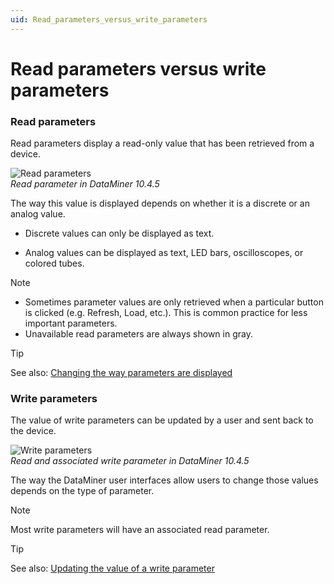 ```yaml
---
uid: Read_parameters_versus_write_parameters
---
```


# Read parameters versus write parameters

### Read parameters

Read parameters display a read-only value that has been retrieved from a device.

![Read parameters](~/user-guide/images/Read_Parameters.png)<br>*Read parameter in DataMiner 10.4.5*

The way this value is displayed depends on whether it is a discrete or an analog value.

- Discrete values can only be displayed as text.

- Analog values can be displayed as text, LED bars, oscilloscopes, or colored tubes.

> [!NOTE]
>
> - Sometimes parameter values are only retrieved when a particular button is clicked (e.g. Refresh, Load, etc.). This is common practice for less important parameters.
> - Unavailable read parameters are always shown in gray.

> [!TIP]
> See also: [Changing the way parameters are displayed](xref:Changing_the_way_parameters_are_displayed)

### Write parameters

The value of write parameters can be updated by a user and sent back to the device.

![Write parameters](~/user-guide/images/Write_Parameter.png)<br>*Read and associated write parameter in DataMiner 10.4.5*

The way the DataMiner user interfaces allow users to change those values depends on the type of parameter.

> [!NOTE]
> Most write parameters will have an associated read parameter.

> [!TIP]
> See also: [Updating the value of a write parameter](xref:Updating_the_value_of_a_write_parameter)
